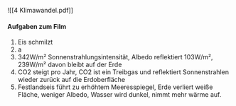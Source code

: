 ![[4 Klimawandel.pdf]]
#### Aufgaben zum Film
1. Eis schmilzt
2. a
3. 342W/m² Sonnenstrahlungsintensität, Albedo reflektiert 103W/m², 239W/m² davon bleibt auf der Erde
4. CO2 steigt pro Jahr, CO2 ist ein Treibgas und reflektiert Sonnenstrahlen wieder zurück auf die Erdoberfläche
5. Festlandseis führt zu erhöhtem Meeresspiegel, Erde verliert weiße Fläche, weniger Albedo, Wasser wird dunkel, nimmt mehr wärme auf. 